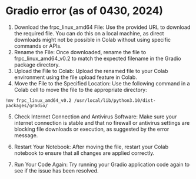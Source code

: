 # Gradio error (as of 0430, 2024)


1. Download the frpc_linux_amd64 File:
Use the provided URL to download the required file. You can do this on a local machine, as direct downloads might not be possible in Colab without using specific commands or APIs.
2. Rename the File:
Once downloaded, rename the file to frpc_linux_amd64_v0.2 to match the expected filename in the Gradio package directory.
3. Upload the File to Colab:
Upload the renamed file to your Colab environment using the file upload feature in Colab.
4. Move the File to the Specified Location:
Use the following command in a Colab cell to move the file to the appropriate directory:
```
!mv frpc_linux_amd64_v0.2 /usr/local/lib/python3.10/dist-packages/gradio/
```

5. Check Internet Connection and Antivirus Software:
Make sure your internet connection is stable and that no firewall or antivirus settings are blocking file downloads or execution, as suggested by the error message.

6. Restart Your Notebook:
After moving the file, restart your Colab notebook to ensure that all changes are applied correctly.

7. Run Your Code Again:
Try running your Gradio application code again to see if the issue has been resolved.
